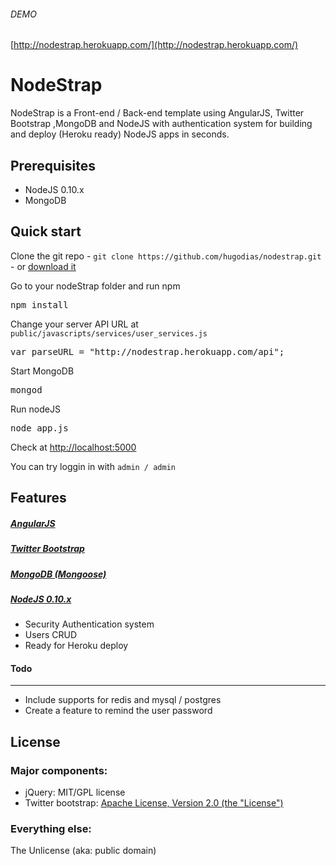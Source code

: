 ###### DEMO
[http://nodestrap.herokuapp.com/](http://nodestrap.herokuapp.com/)

# NodeStrap

NodeStrap is a Front-end / Back-end template using AngularJS, Twitter Bootstrap ,MongoDB and NodeJS with authentication system for building and deploy (Heroku ready) NodeJS apps in seconds.

## Prerequisites
* NodeJS 0.10.x
* MongoDB


## Quick start

Clone the git repo - `git clone https://github.com/hugodias/nodestrap.git` - or [download it](https://github.com/hugodias/nodestrap/zipball/master)

Go to your nodeStrap folder and run npm
<pre>
npm install
</pre>

Change your server API URL at `public/javascripts/services/user_services.js`
<pre>var parseURL = "http://nodestrap.herokuapp.com/api";</pre>

Start MongoDB
<pre>mongod</pre>

Run nodeJS
<pre>node app.js</pre>

Check at [http://localhost:5000](http://localhost:5000)

You can try loggin in with `admin / admin`

## Features

##### [AngularJS](http://angularjs.org/)

##### [Twitter Bootstrap](http://twitter.github.com/bootstrap/index.html)

##### [MongoDB (Mongoose)](http://www.mongodb.org/)

##### [NodeJS 0.10.x](http://nodejs.org/)
* Security Authentication system
* Users CRUD
* Ready for Heroku deploy


#### Todo
---

* Include supports for redis and mysql / postgres
* Create a feature to remind the user password

## License

### Major components:

* jQuery: MIT/GPL license
* Twitter bootstrap: [Apache License, Version 2.0 (the "License")](http://www.apache.org/licenses/LICENSE-2.0)

### Everything else:

The Unlicense (aka: public domain)